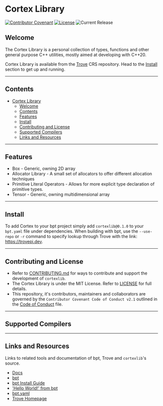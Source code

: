 # Cortex Library

[![Contributor Covenant](https://img.shields.io/badge/Contributor%20Covenant-2.1-4baaaa.svg)](CODE_OF_CONDUCT.md)
[![License](https://img.shields.io/github/license/cortexlib/box)](LICENSE)
![Current Release](https://img.shields.io/github/v/release/oraqlle/cortexlib?include_prereleases)
<!-- ![bpt Version](https://img.shields.io/badge/bpt%20version%3A-1.0.0--beta--1-blue)
![C++ Standard](https://img.shields.io/badge/C%2B%2B%20Standard-C%2B%2B20-red)
![GCC](https://img.shields.io/badge/GCC-11.1.0-yellow)
![Clang](https://img.shields.io/badge/clang-10.0.0-yellow) -->

## Welcome

The Cortex Library is a personal collection of types, functions and other general purpose C++ utilities, mostly aimed at developing with C++20.

Cortex Library is available from the [Trove](https://tropepi.dev) CRS repository. Head to the [Install](#install) section to get up and running.

---

## Contents

- [Cortex Library](#cortex-library)
  - [Welcome](#welcome)
  - [Contents](#contents)
  - [Features](#features)
  - [Install](#install)
  - [Contributing and License](#contributing-and-license)
  - [Supported Compilers](#supported-compilers)
  - [Links and Resources](#links-and-resources)

---

## Features

- Box - Generic, owning 2D array
- Allocator Library - A small set of allocators to offer different allocation techniques
- Primitive Literal Operators - Allows for more explicit type declaration of primitive types.
- Tensor - Generic, owning multidimensional array

---

## Install

To add Cortex to your bpt project simply add `cortexlib@0.1.0` to your `bpt.yaml` file under dependencies. When building with bpt, use the `--use-repo` or `-r` command to specify lookup through Trove with the link: <https://trovepi.dev>.

---

## Contributing and License

- Refer to [CONTRIBUTING.md](CONTRIBUTING.md) for ways to contribute and support the development of `cortexlib`.
- The Cortex Library is under the MIT License. Refer to [LICENSE](LICENSE) for full details.
- This repository, it's contributors, maintainers and collaborators are governed by the `Contributor Covenant Code of Conduct v2.1` outlined in the [Code of Conduct](CODE_OF_CONDUCT.md) file.

---

## Supported Compilers

---

## Links and Resources

Links to related tools and documentation of bpt, Trove and `cortexlib`'s source.

- [Docs](/docs/README.md)
- [bpt](https://bpt.pizza)
- [bpt Install Guide](https://bpt.pizza/docs/latest/tut/install.html)
- ['Hello World!' from bpt](https://bpt.pizza/docs/latest/tut/hello-world.html)
- [bpt.yaml](https://bpt.pizza/docs/latest/guide/projects.html#the-project-bpt-yaml-file)
- [Trove Homepage](https://trovepi.dev)
